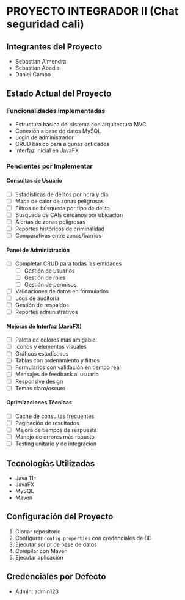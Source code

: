 # PROYECTO INTEGRADOR II (Chat seguridad cali)

## Integrantes del Proyecto
- Sebastian Almendra
- Sebastian Abadia
- Daniel Campo

## Estado Actual del Proyecto

### Funcionalidades Implementadas
- Estructura básica del sistema con arquitectura MVC
- Conexión a base de datos MySQL
- Login de administrador
- CRUD básico para algunas entidades
- Interfaz inicial en JavaFX

### Pendientes por Implementar

#### Consultas de Usuario
- [ ] Estadísticas de delitos por hora y día
- [ ] Mapa de calor de zonas peligrosas
- [ ] Filtros de búsqueda por tipo de delito
- [ ] Búsqueda de CAIs cercanos por ubicación
- [ ] Alertas de zonas peligrosas
- [ ] Reportes históricos de criminalidad
- [ ] Comparativas entre zonas/barrios

#### Panel de Administración
- [ ] Completar CRUD para todas las entidades
  - [ ] Gestión de usuarios
  - [ ] Gestión de roles
  - [ ] Gestión de permisos
- [ ] Validaciones de datos en formularios
- [ ] Logs de auditoría
- [ ] Gestión de respaldos
- [ ] Reportes administrativos

#### Mejoras de Interfaz (JavaFX)
- [ ] Paleta de colores más amigable
- [ ] Iconos y elementos visuales
- [ ] Gráficos estadísticos
- [ ] Tablas con ordenamiento y filtros
- [ ] Formularios con validación en tiempo real
- [ ] Mensajes de feedback al usuario
- [ ] Responsive design
- [ ] Temas claro/oscuro

#### Optimizaciones Técnicas
- [ ] Cache de consultas frecuentes
- [ ] Paginación de resultados
- [ ] Mejora de tiempos de respuesta
- [ ] Manejo de errores más robusto
- [ ] Testing unitario y de integración

## Tecnologías Utilizadas
- Java 11+
- JavaFX
- MySQL
- Maven

## Configuración del Proyecto
1. Clonar repositorio
2. Configurar `config.properties` con credenciales de BD
3. Ejecutar script de base de datos
4. Compilar con Maven
5. Ejecutar aplicación

## Credenciales por Defecto
- Admin: admin123





